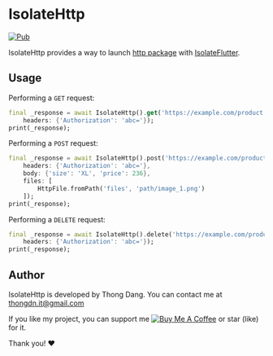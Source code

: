 # IsolateHttp

[![Pub][pub_v_image_url]][pub_url]

IsolateHttp provides a way to launch [http package][http_pub_url] with [IsolateFlutter][isolate_flutter_pub_url].

## Usage

Performing a `GET` request:

```dart
final _response = await IsolateHttp().get('https://example.com/product',
    headers: {'Authorization': 'abc='});
print(_response);
```

Performing a `POST` request:

```dart
final _response = await IsolateHttp().post('https://example.com/product',
    headers: {'Authorization': 'abc='},
    body: {'size': 'XL', 'price': 236},
    files: [
        HttpFile.fromPath('files', 'path/image_1.png')
    ]);
print(_response);
```

Performing a `DELETE` request:

```dart
final _response = await IsolateHttp().delete('https://example.com/product/1',
    headers: {'Authorization': 'abc='});
print(_response);
```

## Author

IsolateHttp is developed by Thong Dang. You can contact me at thongdn.it@gmail.com

If you like my project, you can support me [![Buy Me A Coffee][buy_me_a_coffee_image_url]][buy_me_a_coffee_url] or star (like) for it.

Thank you! ❤️

[//]: # (reference links)

[http_pub_url]: https://pub.dev/packages/http
[isolate_flutter_pub_url]: https://pub.dev/packages/isolate_flutter
[pub_url]: https://pub.dev/packages/isolate_http
[pub_v_image_url]: https://img.shields.io/pub/v/isolate_http.svg
[buy_me_a_coffee_image_url]: https://www.buymeacoffee.com/assets/img/custom_images/orange_img.png
[buy_me_a_coffee_url]: https://www.buymeacoffee.com/thongdn.it
